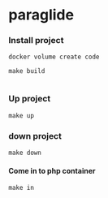 # paraglide

### Install project
```
docker volume create code

make build


```
### Up project

```
make up

```

### down project

```make down```

#### Come in to php container

```make in```